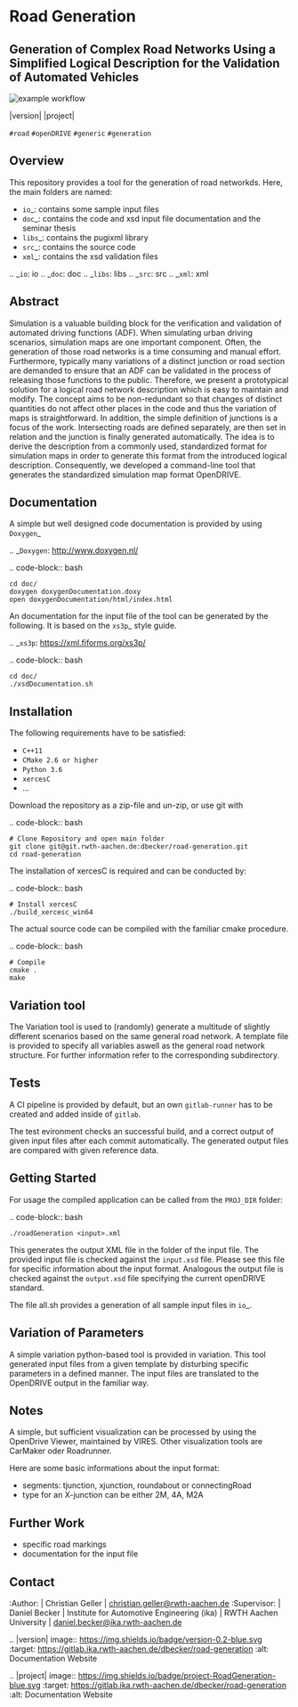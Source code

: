 Road Generation
===============

Generation of Complex Road Networks Using a Simplified Logical Description for the Validation of Automated Vehicles
--------------------------------------------------------------------------------------------------------------------

![example workflow](https://github.com/ika-rwth-aachen/RoadGeneration/actions/workflows/cmake.yml/badge.svg)


|version| |project|


``#road`` ``#openDRIVE`` ``#generic`` ``#generation``

Overview 
--------
This repository provides a tool for the generation of road networkds. Here, the main folders are named:

* `io`_: contains some sample input files
* `doc`_: contains the code and xsd input file documentation and the seminar thesis
* `libs`_: contains the pugixml library
* `src`_: contains the source code
* `xml`_: contains the xsd validation files 

.. _`io`: io
.. _`doc`: doc
.. _`libs`: libs
.. _`src`: src
.. _`xml`: xml

Abstract 
--------
Simulation is a valuable building block for the verification and validation of automated driving functions (ADF). When simulating urban driving scenarios, simulation maps are one important component. Often, the generation of those road networks is a time consuming and manual effort. Furthermore, typically many variations of a distinct junction or road section are demanded to ensure that an ADF can be validated in the process of releasing those functions to the public.
Therefore, we present a prototypical solution for a logical road network description which is easy to maintain and modify. The concept aims to be non-redundant so that changes of distinct quantities do not affect other places in the code and thus the variation of maps is straightforward. In addition, the simple definition of junctions is a focus of the work. Intersecting roads are defined separately, are then set in relation and the junction is finally generated automatically.
The idea is to derive the description from a commonly used, standardized format for simulation maps in order to generate this format from the introduced logical description. Consequently, we developed a command-line tool that generates the standardized simulation map format OpenDRIVE.

Documentation
-------------
A simple but well designed code documentation is provided by using `Doxygen`_

.. _`Doxygen`: http://www.doxygen.nl/


.. code-block:: bash

    cd doc/
    doxygen doxygenDocumentation.doxy
    open doxygenDocumentation/html/index.html

An documentation for the input file of the tool can be generated by the following. It is based on the `xs3p`_ style guide.

.. _`xs3p`: https://xml.fiforms.org/xs3p/

.. code-block:: bash

    cd doc/
    ./xsdDocumentation.sh

Installation
------------

The following requirements have to be satisfied:

- ``C++11``
- ``CMake 2.6 or higher``
- ``Python 3.6``
- ``xercesC``
- ...

Download the repository as a zip-file and un-zip, or use git with

.. code-block:: bash

    # Clone Repository and open main folder
    git clone git@git.rwth-aachen.de:dbecker/road-generation.git
    cd road-generation

The installation of xercesC is required and can be conducted by:

.. code-block:: bash

    # Install xercesC
    ./build_xercesc_win64

The actual source code can be compiled with the familiar cmake procedure.

.. code-block:: bash

    # Compile
    cmake .
    make

Variation tool
------------
The Variation tool is used to (randomly) generate a multitude of slightly different scenarios based on the same general road network. A template file is provided to specify all variables aswell as the general road network structure. For further information refer to the corresponding subdirectory.


Tests
-----

A CI pipeline is provided by default, but an own ``gitlab-runner`` has to be created and added inside of ``gitlab``. 

The test evironment checks an successful build, and a correct output of given input files after each commit automatically. The generated output files are compared with given reference data.

Getting Started
---------------

For usage the compiled application can be called from the ``PROJ_DIR`` folder:

.. code-block:: bash

    ./roadGeneration <input>.xml

This generates the output XML file in the folder of the input file. The provided input file is checked against the ``input.xsd`` file. Please see this file for specific information about the input format. Analogous the output file is checked against the ``output.xsd`` file specifying the current openDRIVE standard.

The file all.sh provides a generation of all sample input files in `io`_.

Variation of Parameters
-----------------------

A simple variation python-based tool is provided in variation. This tool generated input files from a given template by disturbing specific parameters in a defined manner. The input files are translated to the OpenDRIVE output in the familiar way. 

Notes
-----

A simple, but sufficient visualization can be processed by using the OpenDrive Viewer, maintained by VIRES. Other visualization tools are CarMaker oder Roadrunner.

Here are some basic informations about the input format:

* segments: tjunction, xjunction, roundabout or connectingRoad
* type for an X-junction can be either 2M, 4A, M2A 

Further Work
------------

* specific road markings
* documentation for the input file
  
Contact
-------
:Author:
    | Christian Geller
    | christian.geller@rwth-aachen.de
:Supervisor:
    | Daniel Becker
    | Institute for Automotive Engineering (ika)
    | RWTH Aachen University
    | daniel.becker@ika.rwth-aachen.de

.. |version| image:: https://img.shields.io/badge/version-0.2-blue.svg
    :target: https://gitlab.ika.rwth-aachen.de/dbecker/road-generation
    :alt: Documentation Website

.. |project| image:: https://img.shields.io/badge/project-RoadGeneration-blue.svg
    :target: https://gitlab.ika.rwth-aachen.de/dbecker/road-generation
    :alt: Documentation Website
